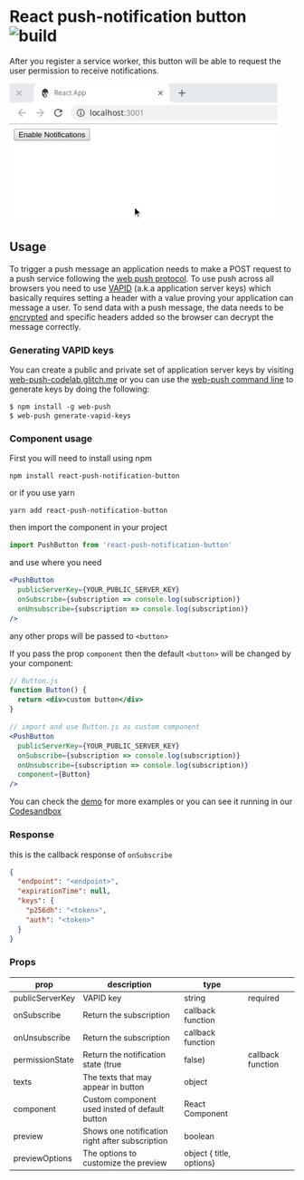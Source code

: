 # React push-notification button ![build](https://travis-ci.org/linconkusunoki/react-push-notification-button.svg?branch=master)

After you register a service worker, this button will be able to request the user permission to receive notifications.

![gif](notification.gif)

## Usage

To trigger a push message an application needs to make a POST request to a push service following the [web push protocol](https://tools.ietf.org/html/draft-ietf-webpush-protocol). To use push across all browsers you need to use [VAPID](https://tools.ietf.org/html/draft-thomson-webpush-vapid) (a.k.a application server keys) which basically requires setting a header with a value proving your application can message a user. To send data with a push message, the data needs to be [encrypted](https://tools.ietf.org/html/draft-ietf-webpush-encryption) and specific headers added so the browser can decrypt the message correctly.

### Generating VAPID keys

You can create a public and private set of application server keys by visiting [web-push-codelab.glitch.me](https://web-push-codelab.glitch.me/) or you can use the [web-push command line](https://github.com/web-push-libs/web-push#command-line) to generate keys by doing the following:

```
$ npm install -g web-push
$ web-push generate-vapid-keys
```

### Component usage

First you will need to install using npm

```
npm install react-push-notification-button
```

or if you use yarn

```
yarn add react-push-notification-button
```

then import the component in your project

```javascript
import PushButton from 'react-push-notification-button'
```

and use where you need

```jsx
<PushButton
  publicServerKey={YOUR_PUBLIC_SERVER_KEY}
  onSubscribe={subscription => console.log(subscription)}
  onUnsubscribe={subscription => console.log(subscription)}
/>
```

any other props will be passed to `<button>`

If you pass the prop `component` then the default `<button>` will be changed by
your component:

```jsx
// Button.js
function Button() {
  return <div>custom button</div>
}
```

```jsx
// import and use Button.js as custom component
<PushButton
  publicServerKey={YOUR_PUBLIC_SERVER_KEY}
  onSubscribe={subscription => console.log(subscription)}
  onUnsubscribe={subscription => console.log(subscription)}
  component={Button}
/>
```

You can check the [demo](src/demo/App.js) for more examples or you can see it running in our [Codesandbox](https://codesandbox.io/s/react-push-notification-buttondemo-97lu4)

### Response

this is the callback response of `onSubscribe`

```json
{
  "endpoint": "<endpoint>",
  "expirationTime": null,
  "keys": {
    "p256dh": "<token>",
    "auth": "<token>"
  }
}
```

### Props

| prop            | description                                       | type                     |          |
| --------------- | ------------------------------------------------- | ------------------------ | -------- |
| publicServerKey | VAPID key                                         | string                   | required |
| onSubscribe     | Return the subscription                           | callback function        |          |
| onUnsubscribe   | Return the subscription                           | callback function        |          |
| permissionState | Return the notification state (true|false)        | callback function        |          |
| texts           | The texts that may appear in button               | object                   |          |
| component       | Custom component used insted of default button    | React Component          |          |
| preview         | Shows one notification right after subscription   | boolean                  |          |
| previewOptions  | The options to customize the preview              | object { title, options} |          |
